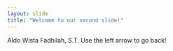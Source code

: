 ```yaml
---
layout: slide
title: "Welcome to our second slide!"
---
```

Aldo Wista Fadhilah, S.T.
Use the left arrow to go back!
